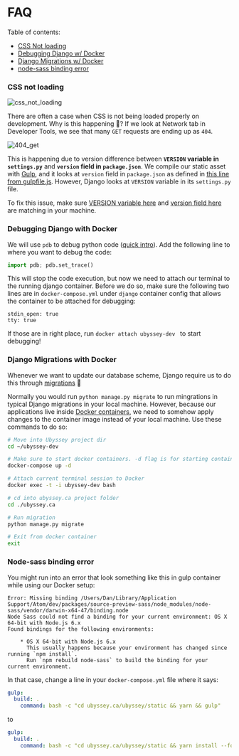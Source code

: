 # FAQ

Table of contents:
- [CSS Not loading](#css-not-loading)
- [Debugging Django w/ Docker](#debugging-django-with-docker)
- [Django Migrations w/ Docker](#django-migrations-with-docker)
- [node-sass binding error](#node-sass-binding-error)

### CSS not loading

![css_not_loading](https://user-images.githubusercontent.com/9669739/47315444-73224980-d5f9-11e8-86ad-d8fa91404413.png)

There are often a case when CSS is not being loaded properly on development. Why is this happening :thinking:? If we look at Network tab in Developer Tools, we see that many `GET` requests are ending up as `404`.

![404_get](https://user-images.githubusercontent.com/9669739/47315630-03608e80-d5fa-11e8-9422-ea8263a7420b.png)

This is happening due to version difference between **`VERSION` variable in `settings.py`** and **`version` field in `package.json`**. We compile our static asset with [Gulp](https://gulpjs.com/), and it looks at `version` field in `package.json` as defined in [this line from gulpfile.js](https://github.com/ubyssey/ubyssey.ca/blob/eb4b406b462fdee5b36790fc22642f6e97f418ec/ubyssey/static/gulpfile.js#L17). However, Django looks at `VERSION` variable in its `settings.py` file.

To fix this issue, make sure [VERSION variable here](https://github.com/ubyssey/ubyssey.ca/blob/develop/_settings/settings-local.py#L10) and [version field here](https://github.com/ubyssey/ubyssey.ca/blob/develop/ubyssey/static/package.json#L3) are matching in your machine.

### Debugging Django with Docker

We will use `pdb` to debug python code ([quick intro](https://github.com/spiside/pdb-tutorial)). Add the following line to where you want to debug the code:

```python
import pdb; pdb.set_trace()
```

This will stop the code execution, but now we need to attach our terminal to the running django container. Before we do so, make sure the following two lines are in `docker-compose.yml` under `django` container config that allows the container to be attached for debugging:

```docker
stdin_open: true
tty: true
```

If those are in right place, run `docker attach ubyssey-dev ` to start debugging!


### Django Migrations with Docker

Whenever we want to update our database scheme, Django require us to do this through [migrations](https://docs.djangoproject.com/en/2.1/topics/migrations/)  :snake:

Normally you would run `python manage.py migrate` to run mingrations in typical Django migrations in your local machine. However, because our applications live inside [Docker containers](https://www.docker.com/resources/what-container), we need to somehow apply changes to the container image instead of your local machine. Use these commands to do so:

```bash
# Move into Ubyssey project dir
cd ~/ubyssey-dev

# Make sure to start docker containers. -d flag is for starting containers in the background
docker-compose up -d

# Attach current terminal session to Docker
docker exec -t -i ubyssey-dev bash

# cd into ubyssey.ca project folder
cd ./ubyssey.ca

# Run migration
python manage.py migrate

# Exit from docker container
exit
```

### Node-sass binding error

You might run into an error that look something like this in gulp container while using our Docker setup:

```
Error: Missing binding /Users/Dan/Library/Application Support/Atom/dev/packages/source-preview-sass/node_modules/node-sass/vendor/darwin-x64-47/binding.node
Node Sass could not find a binding for your current environment: OS X 64-bit with Node.js 6.x
Found bindings for the following environments:

    * OS X 64-bit with Node.js 6.x
      This usually happens because your environment has changed since running `npm install`.
      Run `npm rebuild node-sass` to build the binding for your current environment.
```

In that case, change a line in your `docker-compose.yml` file where it says:

```yaml
gulp:
  build: .
    command: bash -c "cd ubyssey.ca/ubyssey/static && yarn && gulp"
```

to

```yaml
gulp:
  build: .
    command: bash -c "cd ubyssey.ca/ubyssey/static && yarn install --force && gulp"
```
